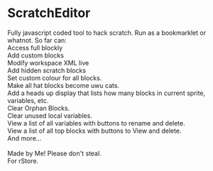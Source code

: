 # ScratchEditor
Fully javascript coded tool to hack scratch. Run as a bookmarklet or whatnot.
So far can:
<br>
Access full blockly
<br>
Add custom blocks
<br>
Modify workspace XML live
<br>
Add hidden scratch blocks
<br>
Set custom colour for all blocks.
<br>
Make all hat blocks become uwu cats.
<br>
Add a heads up display that lists how many blocks in current sprite, variables, etc.
<br>
Clear Orphan Blocks.
<br>
Clear unused local variables.
<br>
View a list of all variables with buttons to rename and delete.
<br>
View a list of all top blocks with buttons to View and delete.
<br>
And more...
<br><br>
Made by Me! Please don't steal.<br>
For rStore.

